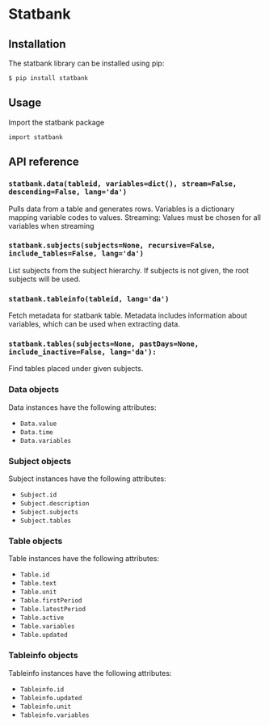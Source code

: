 # Statbank

## Installation
The statbank library can be installed using pip:

    $ pip install statbank
 
## Usage
Import the statbank package

    import statbank

## API reference

### `statbank.data(tableid, variables=dict(), stream=False, descending=False, lang='da')`
Pulls data from a table and generates rows. Variables is a dictionary mapping variable codes to values. Streaming: Values must be chosen for all variables when streaming

### `statbank.subjects(subjects=None, recursive=False, include_tables=False, lang='da')`
List subjects from the subject hierarchy. If subjects is not given, the root subjects will be used.

### `statbank.tableinfo(tableid, lang='da')`
Fetch metadata for statbank table. Metadata includes information about variables, which can be used when extracting data.

### `statbank.tables(subjects=None, pastDays=None, include_inactive=False, lang='da'):`
Find tables placed under given subjects.

### Data objects
Data instances have the following attributes:

* `Data.value`
* `Data.time`
* `Data.variables`

### Subject objects
Subject instances have the following attributes:

* `Subject.id`
* `Subject.description`
* `Subject.subjects`
* `Subject.tables`

### Table objects
Table instances have the following attributes:

* `Table.id`
* `Table.text`
* `Table.unit`
* `Table.firstPeriod`
* `Table.latestPeriod`
* `Table.active`
* `Table.variables`
* `Table.updated`

### Tableinfo objects
Tableinfo instances have the following attributes:

* `Tableinfo.id`
* `Tableinfo.updated`
* `Tableinfo.unit`
* `Tableinfo.variables`
